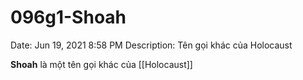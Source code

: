 # 096g1-Shoah

Date: Jun 19, 2021 8:58 PM
Description: Tên gọi khác của Holocaust

**Shoah** là một tên gọi khác của [[Holocaust]]